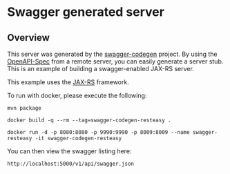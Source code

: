 # Swagger generated server

## Overview

This server was generated by the [swagger-codegen](https://github.com/swagger-api/swagger-codegen) project. By using the
[OpenAPI-Spec](https://github.com/swagger-api/swagger-core/wiki) from a remote server, you can easily generate a server
stub. This
is an example of building a swagger-enabled JAX-RS server.

This example uses the [JAX-RS](https://jax-rs-spec.java.net/) framework.

To run with docker, please execute the following:

```
mvn package

docker build -q --rm --tag=swagger-codegen-resteasy .

docker run -d -p 8080:8080 -p 9990:9990 -p 8009:8009 --name swagger-resteasy -it swagger-codegen-resteasy
```

You can then view the swagger listing here:

```
http://localhost:5000/v1/api/swagger.json
```
